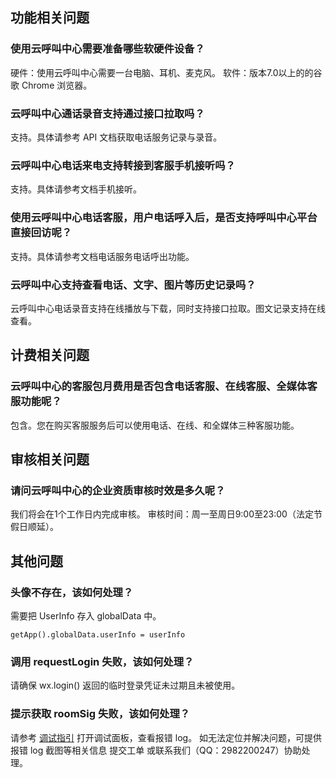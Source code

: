 ## 功能相关问题
### 使用云呼叫中心需要准备哪些软硬件设备？
硬件：使用云呼叫中心需要一台电脑、耳机、麦克风。
软件：版本7.0以上的的谷歌 Chrome 浏览器。
### 云呼叫中心通话录音支持通过接口拉取吗？
支持。具体请参考 API 文档获取电话服务记录与录音。
###  云呼叫中心电话来电支持转接到客服手机接听吗？
支持。具体请参考文档手机接听。
###  使用云呼叫中心电话客服，用户电话呼入后，是否支持呼叫中心平台直接回访呢？
支持。具体请参考文档电话服务电话呼出功能。
###  云呼叫中心支持查看电话、文字、图片等历史记录吗？
云呼叫中心电话录音支持在线播放与下载，同时支持接口拉取。图文记录支持在线查看。
## 计费相关问题
### 云呼叫中心的客服包月费用是否包含电话客服、在线客服、全媒体客服功能呢？
包含。您在购买客服服务后可以使用电话、在线、和全媒体三种客服功能。
## 审核相关问题
### 请问云呼叫中心的企业资质审核时效是多久呢？
我们将会在1个工作日内完成审核。
审核时间：周一至周日9:00至23:00（法定节假日顺延）。
## 其他问题
### 头像不存在，该如何处理？
需要把 UserInfo 存入 globalData 中。
```
getApp().globalData.userInfo = userInfo
```
### 调用 requestLogin 失败，该如何处理？
请确保 wx.login() 返回的临时登录凭证未过期且未被使用。
### 提示获取 roomSig 失败，该如何处理？
请参考 [调试指引](https://developers.weixin.qq.com/miniprogram/dev/framework/usability/debug.html) 打开调试面板，查看报错 log。
如无法定位并解决问题，可提供报错 log 截图等相关信息 提交工单 或联系我们（QQ：2982200247）协助处理。
